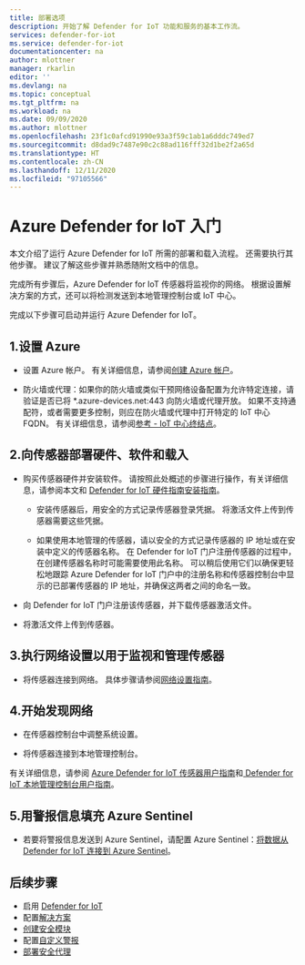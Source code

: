 ```yaml
---
title: 部署选项
description: 开始了解 Defender for IoT 功能和服务的基本工作流。
services: defender-for-iot
ms.service: defender-for-iot
documentationcenter: na
author: mlottner
manager: rkarlin
editor: ''
ms.devlang: na
ms.topic: conceptual
ms.tgt_pltfrm: na
ms.workload: na
ms.date: 09/09/2020
ms.author: mlottner
ms.openlocfilehash: 23f1c0afcd91990e93a3f59c1ab1a6dddc749ed7
ms.sourcegitcommit: d8dad9c7487e90c2c88ad116fff32d1be2f2a65d
ms.translationtype: HT
ms.contentlocale: zh-CN
ms.lasthandoff: 12/11/2020
ms.locfileid: "97105566"
---
```

# <a name="getting-started-with-azure-defender-for-iot"></a>Azure Defender for IoT 入门

本文介绍了运行 Azure Defender for IoT 所需的部署和载入流程。 还需要执行其他步骤。 建议了解这些步骤并熟悉随附文档中的信息。

完成所有步骤后，Azure Defender for IoT 传感器将监视你的网络。 根据设置解决方案的方式，还可以将检测发送到本地管理控制台或 IoT 中心。

完成以下步骤可启动并运行 Azure Defender for IoT。

## <a name="1-set-up-azure"></a>1.设置 Azure

- 设置 Azure 帐户。 有关详细信息，请参阅[创建 Azure 帐户](https://docs.microsoft.com/learn/modules/create-an-azure-account/)。

- 防火墙或代理：如果你的防火墙或类似干预网络设备配置为允许特定连接，请验证是否已将 *.azure-devices.net:443 向防火墙或代理开放。 如果不支持通配符，或者需要更多控制，则应在防火墙或代理中打开特定的 IoT 中心 FQDN。 有关详细信息，请参阅[参考 - IoT 中心终结点](/iot-hub/iot-hub-devguide-endpoints)。

## <a name="2-deploy-hardware-software-and-onboard-to-sensor"></a>2.向传感器部署硬件、软件和载入

- 购买传感器硬件并安装软件。 请按照此处概述的步骤进行操作，有关详细信息，请参阅本文和 [Defender for IoT 硬件指南](https://aka.ms/AzureDefenderforIoTBareMetalAppliance)[安装指南](https://aka.ms/AzureDefenderforIoTInstallSensorISO)。

  - 安装传感器后，用安全的方式记录传感器登录凭据。 将激活文件上传到传感器需要这些凭据。

  - 如果使用本地管理的传感器，请以安全的方式记录传感器的 IP 地址或在安装中定义的传感器名称。 在 Defender for IoT 门户注册传感器的过程中，在创建传感器名称时可能需要使用此名称。 可以稍后使用它们以确保更轻松地跟踪 Azure Defender for IoT 门户中的注册名称和传感器控制台中显示的已部署传感器的 IP 地址，并确保这两者之间的命名一致。

- 向 Defender for IoT 门户注册该传感器，并下载传感器激活文件。

- 将激活文件上传到传感器。

## <a name="3-perform-network-setup-for-sensor-monitoring-and-management"></a>3.执行网络设置以用于监视和管理传感器

- 将传感器连接到网络。 具体步骤请参阅[网络设置指南](https://aka.ms/AzureDefenderForIoTNetworkSetup)。

## <a name="4-start-discovering-your-network"></a>4.开始发现网络

- 在传感器控制台中调整系统设置。

- 将传感器连接到本地管理控制台。

有关详细信息，请参阅 [Azure Defender for IoT 传感器用户指南](https://aka.ms/AzureDefenderforIoTUserGuide)和[ Defender for IoT 本地管理控制台用户指南](https://aka.ms/DefenderForIoTManagementConsole)。

## <a name="5-populate-azure-sentinel-with-alert-information"></a>5.用警报信息填充 Azure Sentinel

- 若要将警报信息发送到 Azure Sentinel，请配置 Azure Sentinel：[将数据从 Defender for IoT 连接到 Azure Sentinel](how-to-configure-with-sentinel.md)。
 

## <a name="next-steps"></a>后续步骤

- 启用 [Defender for IoT](quickstart-onboard-iot-hub.md)
- 配置[解决方案](quickstart-configure-your-solution.md)
- [创建安全模块](quickstart-create-security-twin.md)
- 配置[自定义警报](quickstart-create-custom-alerts.md)
- [部署安全代理](how-to-deploy-agent.md)
